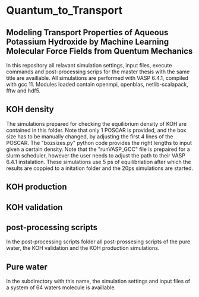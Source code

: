 # Quantum_to_Transport
## Modeling Transport Properties of Aqueous Potassium Hydroxide by Machine Learning Molecular Force Fields from Quentum Mechanics

In this repository all relavant simulation settings, input files, execute commands and post-processing scrips for the master thesis with the same title are availlable.
All simulations are performed with VASP 6.4.1, compiled with gcc 11. Modules loaded contain openmpi, openblas, netlib-scalapack, fftw and hdf5.

## KOH density
The simulations prepared for checking the equilibrium density of KOH are contained in this folder.
Note that only 1 POSCAR is provided, and the box size has to be manually changed, by adjusting the first 4 lines of the POSCAR.
The "bozsizes.py" python code provides the right lengths to input given a certain density. Note that the "runVASP_GCC" file is prepaired for a slurm scheduler, however the user needs to adjust the path to their VASP 6.4.1 instalation.
These simulations use 5 ps of equilibriation after which the results are coppied to a initation folder and the 20ps simulations are started.

## KOH production


## KOH validation


## post-processing scripts
In the post-processing scripts folder all post-prossesing scripts of the pure water, the KOH validation and the KOH production simulations.

## Pure water
In the subdirectory with this name, the simulation settings and input files of a system of 64 waters molecule is availlable.